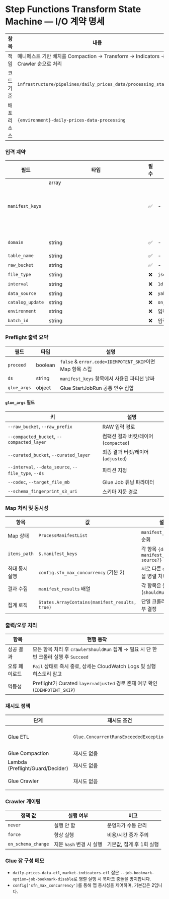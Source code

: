 # Step Functions Transform State Machine — I/O 계약 명세

| 항목        | 내용                                                                             |
| ----------- | -------------------------------------------------------------------------------- |
| 책임        | 매니페스트 기반 배치를 Compaction → Transform → Indicators → Crawler 순으로 처리 |
| 코드 기준   | `infrastructure/pipelines/daily_prices_data/processing_stack.py`                 |
| 배포 리소스 | `{environment}-daily-prices-data-processing`                                     |

### 입력 계약

| 필드             | 타입          | 필수 | 기본값             | 설명                                                        |
| ---------------- | ------------- | :--: | ------------------ | ----------------------------------------------------------- |
| `manifest_keys`  | array<object> |  ✅  | -                  | 각 항목 `{ds, manifest_key, source?}`. Map 상태가 순차 처리 |
| `domain`         | string        |  ✅  | -                  | 도메인 식별자 (`table` 별칭도 허용)                         |
| `table_name`     | string        |  ✅  | -                  | 테이블 이름                                                 |
| `raw_bucket`     | string        |  ✅  | -                  | RAW S3 버킷                                                 |
| `file_type`      | string        |  ❌  | `json`             | Glue 인자에 사용                                            |
| `interval`       | string        |  ❌  | `1d`               | Glue 인자에 사용                                            |
| `data_source`    | string        |  ❌  | `yahoo_finance`    | Glue 인자에 사용                                            |
| `catalog_update` | string        |  ❌  | `on_schema_change` | `on_schema_change`/`never`/`force`                          |
| `environment`    | string        |  ❌  | 입력 없음          | Runner가 전달 가능 (참조용)                                 |
| `batch_id`       | string        |  ❌  | 입력 없음          | 외부 추적용 선택 필드                                       |

### Preflight 출력 요약

| 필드        | 타입    | 설명                                                     |
| ----------- | ------- | -------------------------------------------------------- |
| `proceed`   | boolean | `false` & `error.code=IDEMPOTENT_SKIP`이면 Map 항목 스킵 |
| `ds`        | string  | `manifest_keys` 항목에서 사용된 파티션 날짜              |
| `glue_args` | object  | Glue StartJobRun 공통 인수 집합                          |

#### `glue_args` 필드

| 키                                                   | 설명                                  |
| ---------------------------------------------------- | ------------------------------------- |
| `--raw_bucket`, `--raw_prefix`                       | RAW 입력 경로                         |
| `--compacted_bucket`, `--compacted_layer`            | 컴팩션 결과 버킷/레이어 (`compacted`) |
| `--curated_bucket`, `--curated_layer`                | 최종 결과 버킷/레이어 (`adjusted`)    |
| `--interval`, `--data_source`, `--file_type`, `--ds` | 파티션 지정                           |
| `--codec`, `--target_file_mb`                        | Glue Job 튜닝 파라미터                |
| `--schema_fingerprint_s3_uri`                        | 스키마 지문 경로                      |

### Map 처리 및 동시성

| 항목           | 값                                             | 설명                                  |
| -------------- | ---------------------------------------------- | ------------------------------------- |
| Map 상태       | `ProcessManifestList`                          | `manifest_keys` 배열 순회             |
| `items_path`   | `$.manifest_keys`                              | 각 항목 `{ds, manifest_key, source?}` |
| 최대 동시 실행 | `config.sfn_max_concurrency` (기본 2)          | 서로 다른 `ds` 파티션을 병렬 처리     |
| 결과 수집      | `manifest_results` 배열                        | 각 항목은 불리언 (`shouldRunCrawler`) |
| 집계 로직      | `States.ArrayContains(manifest_results, true)` | 단일 크롤러 실행 여부 결정            |

### 출력/오류 처리

| 항목          | 현행 동작                                                                             |
| ------------- | ------------------------------------------------------------------------------------- |
| 성공 결과     | 모든 항목 처리 후 `crawlerShouldRun` 집계 → 필요 시 단 한 번 크롤러 실행 후 `Succeed` |
| 오류 페이로드 | `Fail` 상태로 즉시 종료, 상세는 CloudWatch Logs 및 실행 히스토리 참고                 |
| 멱등성        | Preflight가 Curated `layer=adjusted` 경로 존재 여부 확인 (`IDEMPOTENT_SKIP`)          |

### 재시도 정책

| 단계                             | 재시도 조건                            | 정책                         |
| -------------------------------- | -------------------------------------- | ---------------------------- |
| Glue ETL                         | `Glue.ConcurrentRunsExceededException` | 구성된 backoff/attempts 사용 |
| Glue Compaction                  | 재시도 없음                            | 실패 시 Fail                 |
| Lambda (Preflight/Guard/Decider) | 재시도 없음                            | 실패 시 Fail                 |
| Glue Crawler                     | 재시도 없음                            | 실패 시 Fail (집계 단계)     |

### Crawler 게이팅

| 정책 값            | 실행 여부                | 비고                     |
| ------------------ | ------------------------ | ------------------------ |
| `never`            | 실행 안 함               | 운영자가 수동 관리       |
| `force`            | 항상 실행                | 비용/시간 증가 주의      |
| `on_schema_change` | 지문 `hash` 변경 시 실행 | 기본값, 집계 후 1회 실행 |

### Glue 잡 구성 메모

- `daily-prices-data-etl`, `market-indicators-etl` 잡은 `--job-bookmark-option=job-bookmark-disable`로 병렬 실행 시 북마크 충돌을 방지합니다.
- `config['sfn_max_concurrency']`를 통해 맵 동시성을 제어하며, 기본값은 2입니다.
